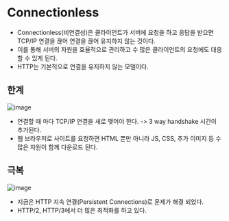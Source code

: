 # Connectionless
- Connectionless(비연결성)은 클라이언트가 서버에 요청을 하고 응답을 받으면 TCP/IP 연결을 끊어 연결을 끊어 유지하지 않는 것이다.
- 이를 통해 서버의 자원을 효율적으로 관리하고 수 많은 클라이언트의 요청에도 대응할 수 있게 된다.
- HTTP는 기본적으로 연결을 유지하지 않는 모델이다.

## 한계

![image](https://user-images.githubusercontent.com/74396651/178097183-374ba53a-2fb5-4911-bc68-df3228379ee8.png)

- 연결할 때 마다 TCP/IP 연결을 새로 맺어야 한다. -> 3 way handshake 시간이 추가된다.
- 웹 브라우저로 사이트를 요청하면 HTML 뿐만 아니라 JS, CSS, 추가 이미지 등 수 많은 자원이 함께 다운로드 된다.



## 극복

![image](https://user-images.githubusercontent.com/74396651/178097188-2b976a0b-41aa-47df-94e2-d1de6bce56c0.png)


- 지금은 HTTP 지속 연결(Persistent Connections)로 문제가 해결 되었다.
- HTTP/2, HTTP/3에서 더 많은 최적화를 하고 있다.
